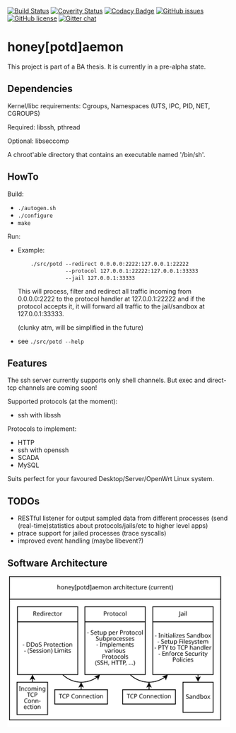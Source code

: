 [![Build Status](https://travis-ci.org/lnslbrty/potd.svg?branch=master)](https://travis-ci.org/lnslbrty/potd)
[![Coverity Status](https://scan.coverity.com/projects/16232/badge.svg?flat=1)](https://scan.coverity.com/projects/16232)
[![Codacy Badge](https://api.codacy.com/project/badge/Grade/8ee6023b774f4f31b58f13aeb28a4bc1)](https://www.codacy.com/app/lnslbrty/potd?utm_source=github.com&amp;utm_medium=referral&amp;utm_content=lnslbrty/potd&amp;utm_campaign=Badge_Grade)
[![GitHub issues](https://img.shields.io/github/issues/lnslbrty/potd.svg)](https://github.com/lnslbrty/potd/issues)
[![GitHub license](https://img.shields.io/github/license/lnslbrty/potd.svg)](https://github.com/lnslbrty/potd/blob/master/COPYING)
[![Gitter chat](https://badges.gitter.im/honeypotdaemon/Lobby.png)](https://gitter.im/honeypotdaemon/Lobby)

# honey[potd]aemon

This project is part of a BA thesis. It is currently in a pre-alpha state.

## Dependencies

Kernel/libc requirements: Cgroups, Namespaces (UTS, IPC, PID, NET, CGROUPS)

Required: libssh, pthread

Optional: libseccomp

A chroot'able directory that contains an executable named '/bin/sh'.

## HowTo

Build:
  - `./autogen.sh`
  - `./configure`
  - `make`

Run:
  - Example:
    ```
        ./src/potd --redirect 0.0.0.0:2222:127.0.0.1:22222
                   --protocol 127.0.0.1:22222:127.0.0.1:33333
                   --jail 127.0.0.1:33333
    ```

    This will process, filter and redirect all traffic incoming from 0.0.0.0:2222 to the
    protocol handler at 127.0.0.1:22222 and if the protocol accepts it, it will forward
    all traffic to the jail/sandbox at 127.0.0.1:33333.
    
    (clunky atm, will be simplified in the future)
  - see `./src/potd --help`

## Features

The ssh server currently supports only shell channels. But exec and direct-tcp channels are coming soon!

Supported protocols (at the moment):
  - ssh with libssh

Protocols to implement:
  - HTTP
  - ssh with openssh
  - SCADA
  - MySQL

Suits perfect for your favoured Desktop/Server/OpenWrt Linux system.

## TODOs

- RESTful listener for output sampled data from different processes
    (send (real-time)statistics about protocols/jails/etc to higher level apps)
- ptrace support for jailed processes (trace syscalls)
- improved event handling (maybe libevent?)

## Software Architecture

![potd-arch](./data/potd-arch.svg)
